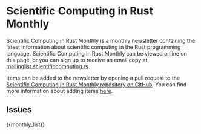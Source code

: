 # Scientific Computing in Rust Monthly

Scientific Computing in Rust Monthly is a monthly newsletter containing the latest information
about scientific computing in the Rust programming language. Scientific Computing in Rust Monthly can be viewed online
on this page, or you can sign up to receive an email copy at [mailinglist.scientificcomputing.rs](https://mailinglist.scientificcomputing.rs).

Items can be added to the newsletter by opening a pull request to the
[Scientific Computing in Rust Monthly repository on GitHub](https://github.com/rust-scicomp/scientific-computing-in-rust-monthly).
You can find more information about adding items
[here](https://github.com/rust-scicomp/scientific-computing-in-rust-monthly#contributing-an-item).

## Issues

{{monthly_list}}

